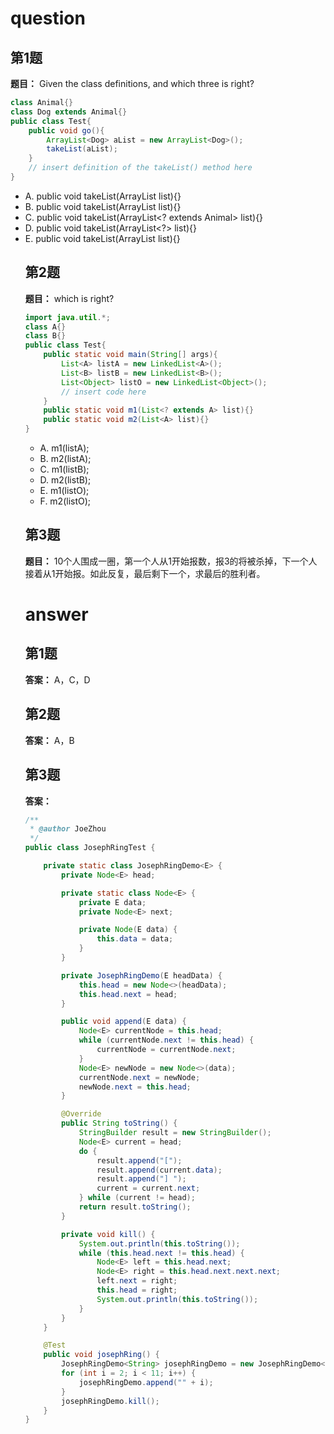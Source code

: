 # question

## 第1题
**题目：** Given the class definitions, and which three is right?
```java
class Animal{}
class Dog extends Animal{}
public class Test{
    public void go(){
        ArrayList<Dog> aList = new ArrayList<Dog>();
        takeList(aList);
    }
    // insert definition of the takeList() method here
}
```
- A. public void takeList(ArrayList list){}
- B. public void takeList(ArrayList<Animal> list){}
- C. public void takeList(ArrayList<? extends Animal> list){}
- D. public void takeList(ArrayList<?> list){}
- E. public void takeList(ArrayList<Object> list){}

## 第2题
**题目：** which is right?
```java
import java.util.*;
class A{}
class B{}
public class Test{
    public static void main(String[] args){
        List<A> listA = new LinkedList<A>();
        List<B> listB = new LinkedList<B>();
        List<Object> listO = new LinkedList<Object>();
        // insert code here
    }
    public static void m1(List<? extends A> list){}
    public static void m2(List<A> list){}
}
```
- A. m1(listA);
- B. m2(listA);
- C. m1(listB);
- D. m2(listB);
- E. m1(listO);
- F. m2(listO);

## 第3题
**题目：** 10个人围成一圈，第一个人从1开始报数，报3的将被杀掉，下一个人接着从1开始报。如此反复，最后剩下一个，求最后的胜利者。 

# answer

## 第1题
**答案：** A，C，D

## 第2题
**答案：** A，B

## 第3题
**答案：** 
```java
/**
 * @author JoeZhou
 */
public class JosephRingTest {

    private static class JosephRingDemo<E> {
        private Node<E> head;

        private static class Node<E> {
            private E data;
            private Node<E> next;

            private Node(E data) {
                this.data = data;
            }
        }

        private JosephRingDemo(E headData) {
            this.head = new Node<>(headData);
            this.head.next = head;
        }

        public void append(E data) {
            Node<E> currentNode = this.head;
            while (currentNode.next != this.head) {
                currentNode = currentNode.next;
            }
            Node<E> newNode = new Node<>(data);
            currentNode.next = newNode;
            newNode.next = this.head;
        }

        @Override
        public String toString() {
            StringBuilder result = new StringBuilder();
            Node<E> current = head;
            do {
                result.append("[");
                result.append(current.data);
                result.append("] ");
                current = current.next;
            } while (current != head);
            return result.toString();
        }

        private void kill() {
            System.out.println(this.toString());
            while (this.head.next != this.head) {
                Node<E> left = this.head.next;
                Node<E> right = this.head.next.next.next;
                left.next = right;
                this.head = right;
                System.out.println(this.toString());
            }
        }
    }

    @Test
    public void josephRing() {
        JosephRingDemo<String> josephRingDemo = new JosephRingDemo<>("1");
        for (int i = 2; i < 11; i++) {
            josephRingDemo.append("" + i);
        }
        josephRingDemo.kill();
    }
}
```
